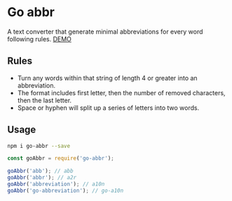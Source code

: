 # Go abbr

A text converter that generate minimal abbreviations for every word following rules. [DEMO](https://codepen.io/qq7886/full/deYLeY/)

## Rules
* Turn any words within that string of length 4 or greater into an abbreviation.
* The format includes first letter, then the number of removed characters, then the last letter.
* Space or hyphen will split up a series of letters into two words.

## Usage
```bash
npm i go-abbr --save
```

```js
const goAbbr = require('go-abbr');

goAbbr('abb'); // abb
goAbbr('abbr'); // a2r
goAbbr('abbreviation'); // a10n
goAbbr('go-abbreviation'); // go-a10n

```